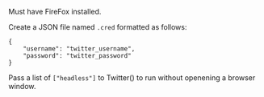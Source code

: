 Must have FireFox installed.

Create a JSON file named `.cred` formatted as follows:
```
{
    "username": "twitter_username",
    "password": "twitter_password"
}
```

Pass a list of `["headless"]` to Twitter() to run without openening a browser window.